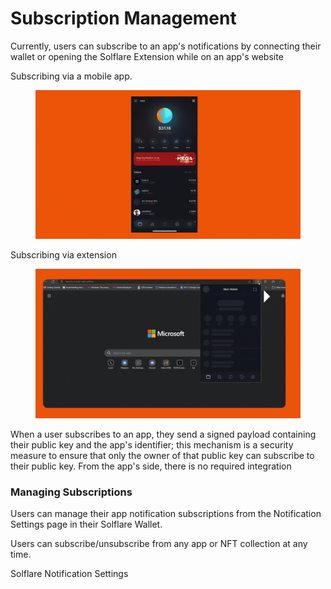 # Subscription Management

Currently, users can subscribe to an app's notifications by connecting their wallet or opening the Solflare Extension while on an app's website

Subscribing via a mobile app.

<figure><img src="../../../.gitbook/assets/solfare notification mobile.gif" alt=""><figcaption></figcaption></figure>

Subscribing via extension&#x20;

<figure><img src="../../../.gitbook/assets/solfare notification.gif" alt=""><figcaption></figcaption></figure>

When a user subscribes to an app, they send a signed payload containing their public key and the app's identifier; this mechanism is a security measure to ensure that only the owner of that public key can subscribe to their public key. From the app's side, there is no required integration

### Managing Subscriptions <a href="#managing-subscriptions" id="managing-subscriptions"></a>

Users can manage their app notification subscriptions from the Notification Settings page in their Solflare Wallet.

Users can subscribe/unsubscribe from any app or NFT collection at any time.

Solflare Notification Settings
